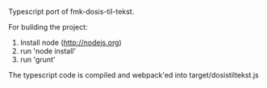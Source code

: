 Typescript port of fmk-dosis-til-tekst.

For building the project:

1) Install node (http://nodejs.org)
2) run 'node install'
3) run 'grunt'

The typescript code is compiled and webpack'ed into target/dosistiltekst.js